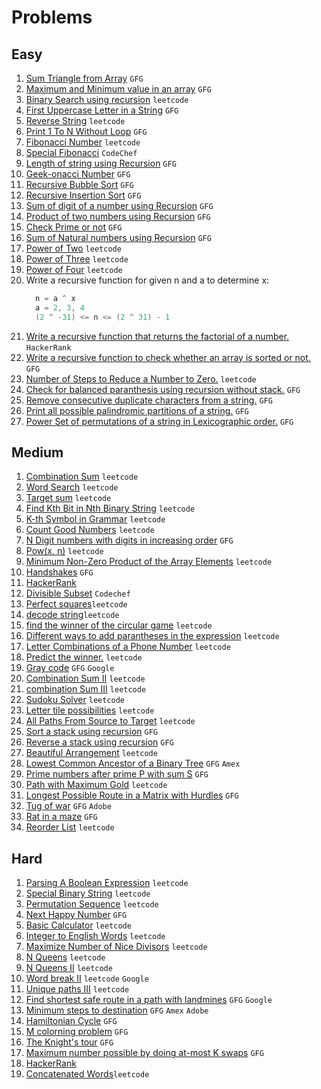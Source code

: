 # Problems

## Easy
1. [Sum Triangle from Array](https://www.geeksforgeeks.org/sum-triangle-from-array/) `GFG`
2. [Maximum and Minimum value in an array](https://www.geeksforgeeks.org/recursive-programs-to-find-minimum-and-maximum-elements-of-array/) `GFG`
3. [Binary Search using recursion](https://leetcode.com/problems/binary-search/) `leetcode`
4. [First Uppercase Letter in a String](https://www.geeksforgeeks.org/first-uppercase-letter-in-a-string-iterative-and-recursive/) `GFG`
5. [Reverse String](https://leetcode.com/problems/reverse-string/) `leetcode`
6. [Print 1 To N Without Loop](https://practice.geeksforgeeks.org/problems/print-1-to-n-without-using-loops-1587115620/1/) `GFG`
7. [Fibonacci Number](https://leetcode.com/problems/fibonacci-number/) `leetcode`
8. [Special Fibonacci](https://www.codechef.com/problems/FIBXOR01/) `CodeChef`
9. [Length of string using Recursion](https://www.geeksforgeeks.org/program-for-length-of-a-string-using-recursion/) `GFG`
10. [Geek-onacci Number](https://practice.geeksforgeeks.org/problems/geek-onacci-number/0/) `GFG`
11. [Recursive Bubble Sort](https://www.geeksforgeeks.org/recursive-bubble-sort/) `GFG`
12. [Recursive Insertion Sort](https://www.geeksforgeeks.org/recursive-insertion-sort/) `GFG`
13. [Sum of digit of a number using Recursion](https://www.geeksforgeeks.org/sum-digit-number-using-recursion/) `GFG`
14. [Product of two numbers using Recursion](https://www.geeksforgeeks.org/product-2-numbers-using-recursion/) `GFG`
15. [Check Prime or not](https://www.geeksforgeeks.org/recursive-program-prime-number/) `GFG`
16. [Sum of Natural numbers using Recursion](https://www.geeksforgeeks.org/sum-of-natural-numbers-using-recursion/) `GFG`
17. [Power of Two](https://leetcode.com/problems/power-of-two/) `leetcode`
18. [Power of Three](https://leetcode.com/problems/power-of-three/) `leetcode`
19. [Power of Four](https://leetcode.com/problems/power-of-four/) `leetcode`
20. Write a recursive function for given n and a to determine x:
    ```java
      n = a ^ x 
      a = 2, 3, 4
      (2 ^ -31) <= n <= (2 ^ 31) - 1      
    ```
21. [Write a recursive function that returns the factorial of a number.](https://www.hackerrank.com/challenges/30-recursion/problem) `HackerRank`
22. [Write a recursive function to check whether an array is sorted or not.](https://www.geeksforgeeks.org/program-check-array-sorted-not-iterative-recursive) `GFG`
23. [Number of Steps to Reduce a Number to Zero.](https://leetcode.com/problems/number-of-steps-to-reduce-a-number-to-zero/) `leetcode`
24. [Check for balanced paranthesis using recursion without stack.](https://www.geeksforgeeks.org/check-for-balanced-parenthesis-without-using-stack/) `GFG`
25. [Remove consecutive duplicate characters from a string.](https://www.geeksforgeeks.org/remove-consecutive-duplicates-string/) `GFG`
26. [Print all possible palindromic partitions of a string.](https://www.geeksforgeeks.org/given-a-string-print-all-possible-palindromic-partition/) `GFG`
27. [Power Set of permutations of a string in Lexicographic order.](https://www.geeksforgeeks.org/powet-set-lexicographic-order/) `GFG`

## Medium
1. [Combination Sum](https://leetcode.com/problems/combination-sum/) `leetcode`
2. [Word Search](https://leetcode.com/problems/word-search/) `leetcode`
3. [Target sum](https://leetcode.com/problems/target-sum/) `leetcode`
4. [Find Kth Bit in Nth Binary String](https://leetcode.com/problems/find-kth-bit-in-nth-binary-string/) `leetcode`
5. [K-th Symbol in Grammar](https://leetcode.com/problems/k-th-symbol-in-grammar/) `leetcode`
6. [Count Good Numbers](https://leetcode.com/problems/count-good-numbers/) `leetcode`
7. [N Digit numbers with digits in increasing order](https://practice.geeksforgeeks.org/problems/n-digit-numbers-with-digits-in-increasing-order5903/1/) `GFG`
8. [Pow(x, n)](https://leetcode.com/problems/powx-n/) `leetcode`
9. [Minimum Non-Zero Product of the Array Elements](https://leetcode.com/problems/minimum-non-zero-product-of-the-array-elements/) `leetcode`
10. [Handshakes](https://practice.geeksforgeeks.org/problems/handshakes1303/1/) `GFG`
11. [HackerRank](https://www.hackerrank.com/domains/algorithms?filters%5Bsubdomains%5D%5B%5D=recursion&filters%5Bdifficulty%5D%5B%5D=medium)
12. [Divisible Subset](https://www.codechef.com/problems/DIVSUBS)  `Codechef`
13. [Perfect squares](https://leetcode.com/problems/perfect-squares/)`leetcode`
14. [decode string](https://leetcode.com/problems/decode-string/)`leetcode`
15. [find the winner of the circular game](https://leetcode.com/problems/find-the-winner-of-the-circular-game/) `leetcode`
16. [Different ways to add parantheses in the expression](https://leetcode.com/problems/different-ways-to-add-parentheses/) `leetcode`
17. [Letter Combinations of a Phone Number](https://leetcode.com/problems/letter-combinations-of-a-phone-number/) `leetcode`
18. [Predict the winner.](https://leetcode.com/problems/predict-the-winner/) `leetcode`
19. [Gray code](https://practice.geeksforgeeks.org/problems/gray-code-1611215248/1/) `GFG` `Google`
20. [Combination Sum II](https://leetcode.com/problems/combination-sum-ii/) `leetcode`
21. [combination Sum III](https://leetcode.com/problems/combination-sum-iii/) `leetcode`
22. [Sudoku Solver](https://leetcode.com/problems/sudoku-solver/) `leetcode`
23. [Letter tile possibilities](https://leetcode.com/problems/letter-tile-possibilities/) `leetcode`
24. [All Paths From Source to Target](https://leetcode.com/problems/all-paths-from-source-to-target/) `leetcode`
25. [Sort a stack using recursion](https://www.geeksforgeeks.org/sort-a-stack-using-recursion/) `GFG`
26. [Reverse a stack using recursion](https://www.geeksforgeeks.org/reverse-a-stack-using-recursion/) `GFG`
27. [Beautiful Arrangement](https://leetcode.com/problems/beautiful-arrangement/) `leetcode`
28. [Lowest Common Ancestor of a Binary Tree](https://practice.geeksforgeeks.org/problems/lowest-common-ancestor-in-a-binary-tree/1/) `GFG` `Amex`
29. [Prime numbers after prime P with sum S](https://www.geeksforgeeks.org/prime-numbers-after-prime-p-with-sum-s/) `GFG`
30. [Path with Maximum Gold](https://leetcode.com/problems/path-with-maximum-gold/) `leetcode`
31. [Longest Possible Route in a Matrix with Hurdles](https://www.geeksforgeeks.org/longest-possible-route-in-a-matrix-with-hurdles/) `GFG`
32. [Tug of war](https://www.geeksforgeeks.org/tug-of-war/) `GFG` `Adobe`
33. [Rat in a maze](https://www.geeksforgeeks.org/rat-in-a-maze-backtracking-2/) `GFG`
34. [Reorder List](https://leetcode.com/problems/reorder-list/) `leetcode`

## Hard
1. [Parsing A Boolean Expression](https://leetcode.com/problems/parsing-a-boolean-expression/) `leetcode`
2. [Special Binary String](https://leetcode.com/problems/special-binary-string/) `leetcode`
3. [Permutation Sequence](https://leetcode.com/problems/permutation-sequence/) `leetcode`
4. [Next Happy Number](https://practice.geeksforgeeks.org/problems/next-happy-number4538/1/) `GFG`
5. [Basic Calculator](https://leetcode.com/problems/basic-calculator/) `leetcode`
6. [Integer to English Words](https://leetcode.com/problems/integer-to-english-words/) `leetcode`
7. [Maximize Number of Nice Divisors](https://leetcode.com/problems/maximize-number-of-nice-divisors/) `leetcode`
8. [N Queens](https://leetcode.com/problems/n-queens/) `leetcode`
9. [N Queens II](https://leetcode.com/problems/n-queens-ii/) `leetcode`
10. [Word break II](https://leetcode.com/problems/word-break-ii/) `leetcode` `Google`
11. [Unique paths III](https://leetcode.com/problems/unique-paths-iii/) `leetcode`
12. [Find shortest safe route in a path with landmines](https://www.geeksforgeeks.org/find-shortest-safe-route-in-a-path-with-landmines/) `GFG` `Google`
13. [Minimum steps to destination](https://practice.geeksforgeeks.org/problems/minimum-number-of-steps-to-reach-a-given-number5234/1/) `GFG` `Amex` `Adobe`
14. [Hamiltonian Cycle](https://www.geeksforgeeks.org/hamiltonian-cycle-backtracking-6/) `GFG`
15. [M colorning problem](https://www.geeksforgeeks.org/m-coloring-problem-backtracking-5/) `GFG`
16. [The Knight's tour](https://www.geeksforgeeks.org/the-knights-tour-problem-backtracking-1/) `GFG`
17. [Maximum number possible by doing at-most K swaps](https://www.geeksforgeeks.org/find-maximum-number-possible-by-doing-at-most-k-swaps/) `GFG`
18. [HackerRank](https://www.hackerrank.com/domains/algorithms?filters%5Bsubdomains%5D%5B%5D=recursion&filters%5Bdifficulty%5D%5B%5D=hard)
19. [Concatenated Words](https://leetcode.com/problems/concatenated-words/)`leetcode`